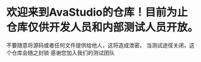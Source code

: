 # 欢迎来到AvaStudio的仓库！目前为止仓库仅供开发人员和内部测试人员开放。
不要随意将源码或者任何文件提供给他人，这将造成泄密。
当测试途径关闭，这个仓库会随之封锁
感谢您加入我们的测试团队
